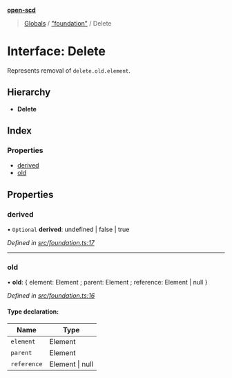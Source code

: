 **[open-scd](../README.md)**

> [Globals](../globals.md) / ["foundation"](../modules/_foundation_.md) / Delete

# Interface: Delete

Represents removal of `delete.old.element`.

## Hierarchy

* **Delete**

## Index

### Properties

* [derived](_foundation_.delete.md#derived)
* [old](_foundation_.delete.md#old)

## Properties

### derived

• `Optional` **derived**: undefined \| false \| true

*Defined in [src/foundation.ts:17](https://github.com/openscd/open-scd/blob/12e7252/src/foundation.ts#L17)*

___

### old

•  **old**: { element: Element ; parent: Element ; reference: Element \| null  }

*Defined in [src/foundation.ts:16](https://github.com/openscd/open-scd/blob/12e7252/src/foundation.ts#L16)*

#### Type declaration:

Name | Type |
------ | ------ |
`element` | Element |
`parent` | Element |
`reference` | Element \| null |
